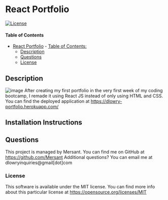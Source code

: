 # React Portfolio
[![License](https://img.shields.io/badge/license-MIT%20license-blue)](./LICENSE)
#### Table of Contents
- [React Portfolio](#react-portfolio)
        - [Table of Contents:](#table-of-contents-)
    * [Description](#description)
    * [Questions](#questions)
    * [License](#license)


## Description
![image](https://user-images.githubusercontent.com/102173297/194916396-db983ee6-0a19-4e98-8fc0-0abbc951ac71.png)
After creating my first portfolio in the very first week of my coding bootcamp, I remade it using React JS instead of only using HTML and CSS. You can find the deployed application at https://dlowry-portfolio.herokuapp.com/
## Installation Instructions

## Questions
This project is managed by Mersant.
You can find me on GitHub at https://github.com/Mersant
Additional questions? You can email me at dlowryinquiries@gmail[dot]com

### License
This software is available under the MIT license. You can find more info about this particular license at https://opensource.org/licenses/MIT

